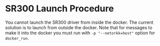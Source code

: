 # SR300 Launch Procedure
You cannot launch the SR300 driver from inside the docker. The current solution is to launch from outside the docker. Note that for messages to make it into the docker you must run with ` -p "--netorkk=host" ` option for `docker_run`.